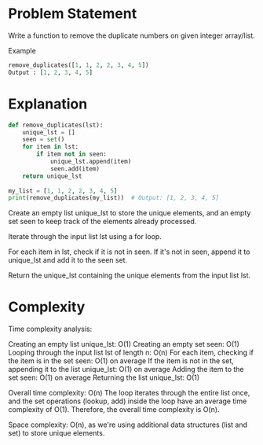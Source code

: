 # Problem Statement

Write a function to remove the duplicate numbers on given integer array/list.

Example

```python
remove_duplicates([1, 1, 2, 2, 3, 4, 5])
Output : [1, 2, 3, 4, 5]
```
# Explanation

```python
def remove_duplicates(lst):
    unique_lst = []
    seen = set()
    for item in lst:
        if item not in seen:
            unique_lst.append(item)
            seen.add(item)
    return unique_lst
 
my_list = [1, 1, 2, 2, 3, 4, 5]
print(remove_duplicates(my_list))  # Output: [1, 2, 3, 4, 5]
```

Create an empty list unique_lst to store the unique elements, and an empty set seen to keep track of the elements already processed.

Iterate through the input list lst using a for loop.

For each item in lst, check if it is not in seen. If it's not in seen, append it to unique_lst and add it to the seen set.

Return the unique_lst containing the unique elements from the input list lst.
# Complexity

Time complexity analysis:

Creating an empty list unique_lst: O(1)
Creating an empty set seen: O(1)
Looping through the input list lst of length n: O(n)
For each item, checking if the item is in the set seen: O(1) on average
If the item is not in the set, appending it to the list unique_lst: O(1) on average
Adding the item to the set seen: O(1) on average
Returning the list unique_lst: O(1)

Overall time complexity: O(n)
The loop iterates through the entire list once, and the set operations (lookup, add) inside the loop have an average time complexity of O(1). Therefore, the overall time complexity is O(n).

Space complexity:
O(n), as we're using additional data structures (list and set) to store unique elements.